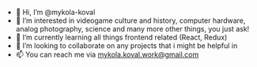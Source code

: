 - 👋 Hi, I’m @mykola-koval
- 👀 I’m interested in videogame culture and history, computer hardware, analog photography, science and many more other things, you just ask! 
- 🌱 I’m currently learning all things frontend related (React, Redux)
- 💞️ I’m looking to collaborate on any projects that i might be helpful in
- 📫 You can reach me via mykola.koval.work@gmail.com

<!---
mykola-koval/mykola-koval is a ✨ special ✨ repository because its `README.md` (this file) appears on your GitHub profile.
You can click the Preview link to take a look at your changes.
--->
